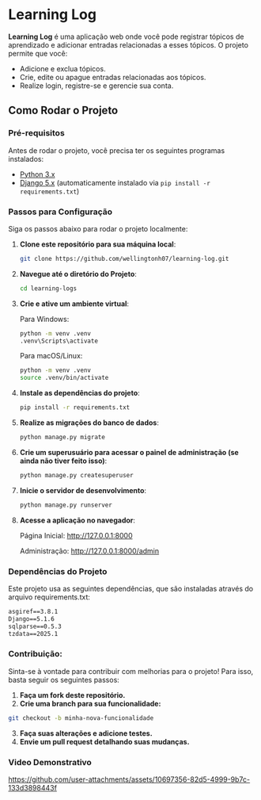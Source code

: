 # Learning Log

**Learning Log** é uma aplicação web onde você pode registrar tópicos de aprendizado e adicionar entradas relacionadas a esses tópicos. O projeto permite que você:

- Adicione e exclua tópicos.
- Crie, edite ou apague entradas relacionadas aos tópicos.
- Realize login, registre-se e gerencie sua conta.

## Como Rodar o Projeto

### Pré-requisitos

Antes de rodar o projeto, você precisa ter os seguintes programas instalados:

- [Python 3.x](https://www.python.org/)
- [Django 5.x](https://www.djangoproject.com/) (automaticamente instalado via `pip install -r requirements.txt`)

### Passos para Configuração

Siga os passos abaixo para rodar o projeto localmente:

1. **Clone este repositório para sua máquina local**:
   ```bash
   git clone https://github.com/wellingtonh07/learning-log.git

2. **Navegue até o diretório do Projeto**:
   ```bash
   cd learning-logs

3. **Crie e ative um ambiente virtual**:
   
   Para Windows:
   ```bash
   python -m venv .venv
   .venv\Scripts\activate

   ```
   Para macOS/Linux:
   ```bash
   python -m venv .venv
   source .venv/bin/activate

4. **Instale as dependências do projeto**:
   ```bash
   pip install -r requirements.txt

5. **Realize as migrações do banco de dados**:
   ```bash
   python manage.py migrate

6. **Crie um superusuário para acessar o painel de administração (se ainda não tiver feito isso)**:
   ```bash
   python manage.py createsuperuser

7. **Inicie o servidor de desenvolvimento**:
   ```bash
   python manage.py runserver

8. **Acesse a aplicação no navegador**:

   Página Inicial: http://127.0.0.1:8000

   Administração: http://127.0.0.1:8000/admin

### Dependências do Projeto
Este projeto usa as seguintes dependências, que são instaladas através do arquivo requirements.txt:
```txt
asgiref==3.8.1
Django==5.1.6
sqlparse==0.5.3
tzdata==2025.1

```
### Contribuição:
Sinta-se à vontade para contribuir com melhorias para o projeto! Para isso, basta seguir os seguintes passos:

1. **Faça um fork deste repositório.**
2. **Crie uma branch para sua funcionalidade:**
```bash
git checkout -b minha-nova-funcionalidade 
```
3. **Faça suas alterações e adicione testes.**
4. **Envie um pull request detalhando suas mudanças.**

### Video Demonstrativo


https://github.com/user-attachments/assets/10697356-82d5-4999-9b7c-133d3898443f


